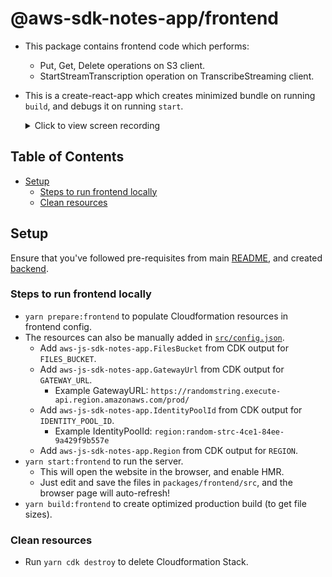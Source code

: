 # @aws-sdk-notes-app/frontend

- This package contains frontend code which performs:
  - Put, Get, Delete operations on S3 client.
  - StartStreamTranscription operation on TranscribeStreaming client.
- This is a create-react-app which creates minimized bundle on running `build`, and debugs it on running `start`.

  <details><summary>Click to view screen recording</summary>
  <p>

  [![Screen recording](https://img.youtube.com/vi/qBltinDalzU/0.jpg)](https://www.youtube.com/watch?v=qBltinDalzU)

  </p>
  </details>

## Table of Contents

- [Setup](#setup)
  - [Steps to run frontend locally](#steps-to-run-frontend-locally)
  - [Clean resources](#clean-resources)

## Setup

Ensure that you've followed pre-requisites from main [README](../../README.md), and created [backend](../backend/README.md).

### Steps to run frontend locally

- `yarn prepare:frontend` to populate Cloudformation resources in frontend config.
- The resources can also be manually added in [`src/config.json`](./src/config.json).
  - Add `aws-js-sdk-notes-app.FilesBucket` from CDK output for `FILES_BUCKET`.
  - Add `aws-js-sdk-notes-app.GatewayUrl` from CDK output for `GATEWAY_URL`.
    - Example GatewayURL: `https://randomstring.execute-api.region.amazonaws.com/prod/`
  - Add `aws-js-sdk-notes-app.IdentityPoolId` from CDK output for `IDENTITY_POOL_ID`.
    - Example IdentityPoolId: `region:random-strc-4ce1-84ee-9a429f9b557e`
  - Add `aws-js-sdk-notes-app.Region` from CDK output for `REGION`.
- `yarn start:frontend` to run the server.
  - This will open the website in the browser, and enable HMR.
  - Just edit and save the files in `packages/frontend/src`, and the browser page will auto-refresh!
- `yarn build:frontend` to create optimized production build (to get file sizes).

### Clean resources

- Run `yarn cdk destroy` to delete Cloudformation Stack.
